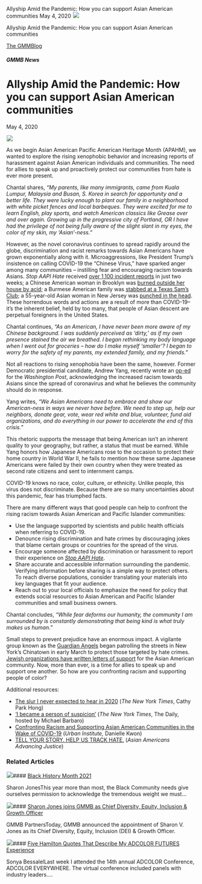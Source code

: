 



Allyship Amid the Pandemic: How you can support Asian American communities
May 4, 2020
![](data:image/gif;base64,R0lGODlhAQABAAAAACH5BAEKAAEALAAAAAABAAEAAAICTAEAOw==)![](https://www.gmmb.com/wp-content/uploads/2020/11/APAHM-Web.png)



Allyship Amid the Pandemic: How you can support Asian American communities





 [The GMMBlog](/blog/)



##### GMMB News

 Allyship Amid the Pandemic: How you can support Asian American communities
==========================================================================


May 4, 2020



![](data:image/gif;base64,R0lGODlhAQABAAAAACH5BAEKAAEALAAAAAABAAEAAAICTAEAOw==)![](https://www.gmmb.com/wp-content/uploads/2020/11/APAHM-Web-552x552.png) 


As we begin Asian American Pacific American Heritage Month (APAHM), we wanted to explore the rising xenophobic behavior and increasing reports of harassment against Asian American individuals and communities. The need for allies to speak up and proactively protect our communities from hate is ever more present.


Chantal shares, *“My parents, like many immigrants, came from Kuala Lumpur, Malaysia and Busan, S. Korea in search for opportunity and a better life. They were lucky enough to plant our family in a neighborhood with white picket fences and local barbeques. They were excited for me to learn English, play sports, and watch American classics like Grease over and over again. Growing up in the progressive city of Portland, OR I have had the privilege of not being fully aware of the slight slant in my eyes, the color of my skin, my ‘Asian’-ness.”*


However, as the novel coronavirus continues to spread rapidly around the globe, discrimination and racist remarks towards Asian Americans have grown exponentially along with it. Microaggressions, like President Trump’s insistence on calling COVID-19 the “Chinese Virus,” have sparked anger among many communities – instilling fear and encouraging racism towards Asians. *Stop AAPI Hate* received [over 1,100 incident reports](http://www.asianpacificpolicyandplanningcouncil.org/wp-content/uploads/Press_Release_4_3_20.pdf) in just two weeks; a Chinese American woman in Brooklyn was [burned outside her house by acid](https://nypost.com/2020/04/06/brooklyn-woman-burned-outside-home-in-possible-acid-attack/); a Burmese American family was [stabbed at a Texas Sam’s Club](https://nextshark.com/sams-club-hate-crime-texas-stabbing/); a 55-year-old Asian woman in New Jersey was [punched in the head](https://nextshark.com/asian-woman-punched-in-the-head-by-group-of-teens-in-new-jersey/). These horrendous words and actions are a result of more than COVID-19–it’s the inherent belief, held by too many, that people of Asian descent are perpetual foreigners in the United States.


Chantal continues, *“As an American, I have never been more aware of my Chinese background. I was suddenly perceived as ‘dirty,’ as if my own presence stained the air we breathed. I began rethinking my body language when I went out for groceries – how do I make myself ‘smaller’? I began to worry for the safety of my parents, my extended family, and my friends.”* 


Not all reactions to rising xenophobia have been the same, however. Former Democratic presidential candidate, Andrew Yang, recently wrote an [op-ed](https://www.washingtonpost.com/opinions/2020/04/01/andrew-yang-coronavirus-discrimination/) for the *Washington Post*, acknowledging the increased racism towards Asians since the spread of coronavirus and what he believes the community should do in response.


Yang writes, *“We Asian Americans need to embrace and show our American-ness in ways we never have before. We need to step up, help our neighbors, donate gear, vote, wear red white and blue, volunteer, fund aid organizations, and do everything in our power to accelerate the end of this crisis.”*


This rhetoric supports the message that being American isn’t an inherent quality to your geography, but rather, a status that must be earned. While Yang honors how Japanese Americans rose to the occasion to protect their home country in World War II, he fails to mention how these same Japanese Americans were failed by their own country when they were treated as second rate citizens and sent to internment camps.


COVID-19 knows no race, color, culture, or ethnicity. Unlike people, this virus does not discriminate. Because there are so many uncertainties about this pandemic, fear has triumphed facts.


There are many different ways that good people can help to confront the rising racism towards Asian American and Pacific Islander communities:


* Use the language supported by scientists and public health officials when referring to COVID-19.
* Denounce rising discrimination and hate crimes by discouraging jokes that blame certain groups or countries for the spread of the virus.
* Encourage someone affected by discrimination or harassment to report their experience on [*Stop AAPI Hate*](http://www.asianpacificpolicyandplanningcouncil.org/stop-aapi-hate/).
* Share accurate and accessible information surrounding the pandemic. Verifying information before sharing is a simple way to protect others. To reach diverse populations, consider translating your materials into key languages that fit your audience.
* Reach out to your local officials to emphasize the need for policy that extends social resources to Asian American and Pacific Islander communities and small business owners.


Chantal concludes, *“While fear deforms our humanity, the community I am surrounded by is constantly demonstrating that being kind is what truly makes us human.”*


Small steps to prevent prejudice have an enormous impact. A vigilante group known as the [Guardian Angels](https://nextshark.com/guardian-angels-protect-asian-americans/) began patrolling the streets in New York’s Chinatown in early March to protect those targeted by hate crimes. [Jewish organizations have written letters of support](https://www.jweekly.com/2020/04/24/jewish-letter-of-support-to-appear-in-sf-chinese-paper/) for the Asian American community. Now, more than ever, is a time for allies to speak up and support one another. So how are you confronting racism and supporting people of color?


Additional resources:


* [The slur I never expected to hear in 2020](https://www.nytimes.com/2020/04/12/magazine/asian-american-discrimination-coronavirus.html?auth=login-email&login=email&referringSource=articleShare) (*The New York Times*, Cathy Park Hong)
* [‘I became a person of suspicion’](https://www.nytimes.com/2020/04/10/podcasts/the-daily/racism-chinese-coronavirus-asian-americans.html) (*The New York Times*, The Daily, hosted by Michael Barbaro)
* [Confronting Racism and Supporting Asian American Communities in the Wake of COVID-19](https://www.urban.org/urban-wire/confronting-racism-and-supporting-asian-american-communities-wake-covid-19) (*Urban Institute,* Danielle Kwon)
* [TELL YOUR STORY. HELP US TRACK HATE.](https://www.standagainsthatred.org/stories) (*Asian Americans Advancing Justice*)









### Related Articles

![](data:image/gif;base64,R0lGODlhAQABAAAAACH5BAEKAAEALAAAAAABAAEAAAICTAEAOw==)![](https://www.gmmb.com/wp-content/uploads/2021/02/Black_History_Month-05-380x200.jpg)#### [Black History Month 2021](https://www.gmmb.com/news/bhm-2021/)

Sharon JonesThis year more than most, the Black Community needs give ourselves permission to acknowledge the tremendous weight we must…

![](data:image/gif;base64,R0lGODlhAQABAAAAACH5BAEKAAEALAAAAAABAAEAAAICTAEAOw==)![](https://www.gmmb.com/wp-content/uploads/2021/01/GMMB-Logo-1-380x200.png)#### [Sharon Jones joins GMMB as Chief Diversity, Equity, Inclusion & Growth Officer](https://www.gmmb.com/news/sharon-jones-joins-gmmb/)

GMMB PartnersToday, GMMB announced the appointment of Sharon V. Jones as its Chief Diversity, Equity, Inclusion (DEI) & Growth Officer.

![](data:image/gif;base64,R0lGODlhAQABAAAAACH5BAEKAAEALAAAAAABAAEAAAICTAEAOw==)![](https://www.gmmb.com/wp-content/uploads/2020/11/Sonya-Doodle-FUTURES-380x200.jpg)#### [Five Hamilton Quotes That Describe My ADCOLOR FUTURES Experience](https://www.gmmb.com/news/adcolor-conference/)

Sonya BessalelLast week I attended the 14th annual ADCOLOR Conference, ADCOLOR EVERYWHERE. The virtual conference included panels with industry leaders.…




